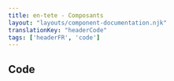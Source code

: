 ```yaml
---
title: en-tete - Composants
layout: "layouts/component-documentation.njk"
translationKey: "headerCode"
tags: ['headerFR', 'code']
---
```


## Code